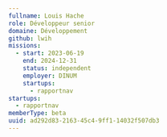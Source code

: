 ```yaml
---
fullname: Louis Hache
role: Développeur senior
domaine: Développement
github: lwih
missions:
  - start: 2023-06-19
    end: 2024-12-31
    status: independent
    employer: DINUM
    startups:
      - rapportnav
startups:
  - rapportnav
memberType: beta
uuid: ad292d83-2163-45c4-9ff1-14032f507db3
---
```

